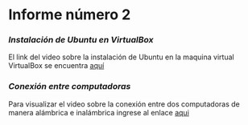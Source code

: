 # Informe número 2

### ***Instalación de Ubuntu en VirtualBox***
El link del video sobre la instalación de Ubuntu en la maquina virtual VirtualBox se encuentra [aquí](https://youtu.be/j0Xep4uNN2Y)

### ***Conexión entre computadoras***
Para visualizar el video sobre la conexión entre dos computadoras de manera alámbrica e inalámbrica ingrese al enlace [aqui](https://youtu.be/vp4Pnst-tjE)